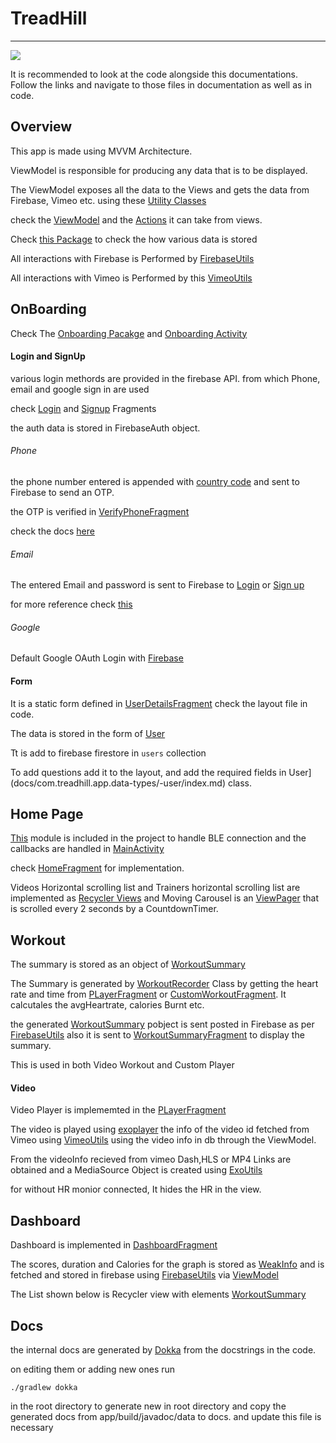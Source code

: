 # TreadHill

<hr>

<img src="https://img.shields.io/badge/version-1.0-yellow">

It is recommended to look at the code alongside this documentations.
Follow the links and navigate to those files in documentation as well as in code.

## Overview

This app is made using MVVM Architecture.

ViewModel is responsible for producing any data that is to be displayed.

The ViewModel exposes all the data to the Views and gets the data from Firebase, Vimeo etc. using these [Utility Classes](docs/com.treadhill.app.utilities/index.md)

check the [ViewModel](docs/com.treadhill.app.view-model/-main-view-model/index.md) and the [Actions](docs/com.treadhill.app.view-model/-actions/index.md) it can take from views.

Check [this Package](docs/com.treadhill.app.data-types/index.md) to check the how various data is stored

All interactions with Firebase is Performed by [FirebaseUtils](docs/com.treadhill.app.utilities/-firebase-utils/index.md)

All interactions with Vimeo is Performed by this [VimeoUtils](docs/com.treadhill.app.utilities/-vimeo-utils/index.md)

## OnBoarding

Check The [Onboarding Pacakge](docs/com.treadhill.app.views.onboarding/index.md) and [Onboarding Activity](docs/com.treadhill.app.views.onboarding/-onboarding-activity/index.md)

#### Login and SignUp

various login methords are provided in the firebase API. from which Phone, email and google sign in are used

check [Login](docs/com.treadhill.app.views.onboarding/-log-in-fragment/index.md) and [Signup](docs/com.treadhill.app.views.onboarding/-sign-up-fragment/index.md) Fragments

the auth data is stored in FirebaseAuth object.

###### Phone

the phone number entered is appended with [country code](docs/com.treadhill.app.utilities/-country-spinner-utils/index.md) and sent to Firebase to send an OTP.

the OTP is verified in [VerifyPhoneFragment](docs/com.treadhill.app.views.onboarding/-verify-phone-fragment/index.md)

check the docs [here](https://firebase.google.com/docs/auth/android/phone-auth)

###### Email

The entered Email and password is sent to Firebase to [Login](docs/com.treadhill.app.views.onboarding/-log-in-fragment/log-in-with-email-password.md) or [Sign up](docs/com.treadhill.app.views.onboarding/-sign-up-fragment/sign-up-with-email-password.md)

for more reference check [this](https://firebase.google.com/docs/auth/android/password-auth)

###### Google

Default Google OAuth Login with [Firebase](https://firebase.google.com/docs/auth/android/google-signin)

#### Form

It is a static form defined in [UserDetailsFragment](docs/com.treadhill.app.views.onboarding/-user-details-fragment/index.md) check the layout file in code.

The data is stored in the form of [User](docs/com.treadhill.app.data-types/-user/index.md)

Tt is add to firebase firestore in `users` collection

To add questions add it to the layout, and add the required fields in User](docs/com.treadhill.app.data-types/-user/index.md) class.

## Home Page

[This](https://github.com/aqua30/Android-Bluetooth-Low-Energy-Wrapper-BLE) module is included in the project to handle BLE connection and the callbacks are handled in [MainActivity](docs/com.treadhill.app.views/-main-activity/index.md)

check [HomeFragment](docs/com.treadhill.app.views/-home-fragment/index.md) for implementation.

Videos Horizontal scrolling list and Trainers horizontal scrolling list are implemented as [Recycler Views](https://developer.android.com/guide/topics/ui/layout/recyclerview) and Moving Carousel is an [ViewPager](https://developer.android.com/reference/kotlin/androidx/viewpager/widget/ViewPager) that is scrolled every 2 seconds by a CountdownTimer.

## Workout

The summary is stored as an object of [WorkoutSummary](docs/com.treadhill.app.data-types/-workout-summary/index.md)

The Summary is generated by [WorkoutRecorder](docs/com.treadhill.app.utilities/-workout-recorder/index.md) Class by getting the heart rate and time from [PLayerFragment](docs/com.treadhill.app.views/-player-fragment/index.md) or [CustomWorkoutFragment](docs/com.treadhill.app.views/-custom-workout-fragment/index.md). It calcutales the avgHeartrate, calories Burnt etc.

the generated [WorkoutSummary](docs/com.treadhill.app.data-types/-workout-summary/index.md) pobject is sent posted in Firebase as per [FirebaseUtils](docs/com.treadhill.app.utilities/-firebase-utils/index.md) also it is sent to [WorkoutSummaryFragment](docs/com.treadhill.app.views/-workout-summary-fragment/index.md) to display the summary.

This is used in both Video Workout and Custom Player

#### Video

Video Player is implememted in the [PLayerFragment](docs/com.treadhill.app.views/-player-fragment/index.md)

The video is played using [exoplayer](https://developer.android.com/guide/topics/media/exoplayer) the info of the video id fetched from Vimeo using [VimeoUtils](docs/com.treadhill.app.utilities/-vimeo-utils/index.md) using the video info in db through the ViewModel.

From the videoInfo recieved from vimeo Dash,HLS or MP4 Links are obtained and a MediaSource Object is created using [ExoUtils](docs/com.treadhill.app.utilities/-exo-utils/index.md)

for without HR monior connected, It hides the HR in the view.

## Dashboard

Dashboard is implemented in [DashboardFragment](docs/com.treadhill.app.utilities/-dashboard-fragment/index.md)

The scores, duration and Calories for the graph is stored as [WeakInfo](docs/com.treadhill.app.data-types/-weak-info/index.md) and is fetched and stored in firebase using [FirebaseUtils](docs/com.treadhill.app.utilities/-firebase-utils/index.md) via [ViewModel](docs/com.treadhill.app.view-model/-main-view-model/index.md)

The List shown below is Recycler view with elements [WorkoutSummary](docs/com.treadhill.app.data-types/-workout-summary/index.md)

## Docs

the internal docs are generated by [Dokka](https://github.com/Kotlin/dokka) from the docstrings in the code.

on editing them or adding new ones run

```
./gradlew dokka
```

in the root directory to generate new in root directory and copy the generated docs from app/build/javadoc/data to docs. and update this file is necessary
